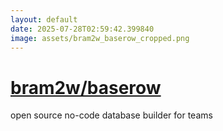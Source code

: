 ```yaml
---
layout: default
date: 2025-07-28T02:59:42.399840
image: assets/bram2w_baserow_cropped.png
---
```


# [bram2w/baserow](https://github.com/bram2w/baserow)

open source no-code database builder for teams
